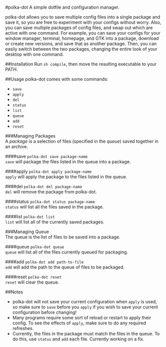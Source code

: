 #polka-dot
A simple dotfile and configuration manager.  
  
polka-dot allows you to save multiple config files into a single package and save it, so you are free to experiment with your configs without worry. Also, you can save multiple packages of config files, and swap out which are active with one command. For example, you can save your configs for your window manager, terminal, homepage, and GTK into a package, download or create new versions, and save that as another package. Then, you can easily switch between the two packages, changing the entire look of your desktop with one command.

##Installation
Run `sh compile`, then move the resulting executable to your PATH.

##Usage
polka-dot comes with some commands:
- `save`  
- `apply`  
- `del`  
- `status`  
- `list`  
- `queue`
- `add`
- `reset`  
  
###Managing Packages  
A *package* is a selection of files (specified in the *queue*) saved together in an archive.  

####save
`polka-dot save package-name`  
`save` will package the files listed in the queue into a package.

####apply
`polka-dot apply package-name`  
`apply` will apply the package to the files listed in the queue.

####del
`polka-dot del package-name`  
`del` will remove the package from polka-dot.

####status
`polka-dot status package-name`  
`status` will list all the files saved in the package.  

####list
`polka-dot list`  
`list` will list all of the currently saved packages.

###Managing Queue  
The queue is the list of files to be saved into a package.  

####queue
`polka-dot queue`  
`queue` will list all of the files currently queued for packaging.  

####add
`polka-dot add path-to-file`  
`add` will add the path to the queue of files to be packaged.  

####reset
`polka-dot reset`  
`reset` will clear the queue.  

##Notes  
- polka-dot will not save your current configuration when `apply` is used, so make sure to `save` before you `apply` if you wish to save your current configuration before changing!  
- Many programs require some sort of reload or restart to apply their config. To see the effects of `apply`, make sure to do any required refreshes.  
- Currently, the files in the package must match the files in the queue. To do this, use `status` and `add` each file. Currently working on a fix.
 
